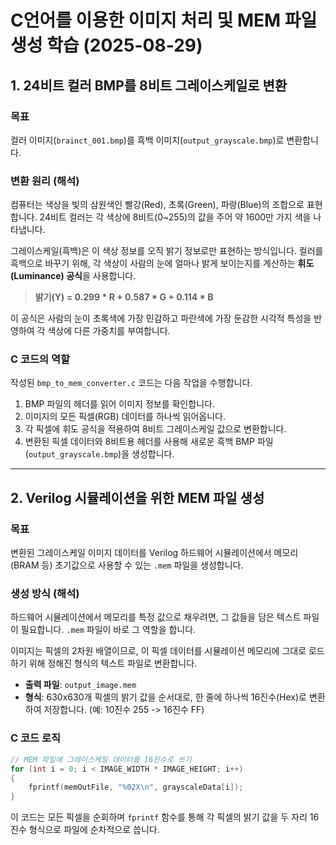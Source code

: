# C언어를 이용한 이미지 처리 및 MEM 파일 생성 학습 (2025-08-29)

## 1. 24비트 컬러 BMP를 8비트 그레이스케일로 변환

### 목표
컬러 이미지(`brainct_001.bmp`)를 흑백 이미지(`output_grayscale.bmp`)로 변환합니다.

### 변환 원리 (해석)
컴퓨터는 색상을 빛의 삼원색인 빨강(Red), 초록(Green), 파랑(Blue)의 조합으로 표현합니다. 24비트 컬러는 각 색상에 8비트(0~255)의 값을 주어 약 1600만 가지 색을 나타냅니다.

그레이스케일(흑백)은 이 색상 정보를 오직 밝기 정보로만 표현하는 방식입니다. 컬러를 흑백으로 바꾸기 위해, 각 색상이 사람의 눈에 얼마나 밝게 보이는지를 계산하는 **휘도(Luminance) 공식**을 사용합니다.

> **밝기(Y) = 0.299 * R + 0.587 * G + 0.114 * B**

이 공식은 사람의 눈이 초록색에 가장 민감하고 파란색에 가장 둔감한 시각적 특성을 반영하여 각 색상에 다른 가중치를 부여합니다.

### C 코드의 역할
작성된 `bmp_to_mem_converter.c` 코드는 다음 작업을 수행합니다.
1.  BMP 파일의 헤더를 읽어 이미지 정보를 확인합니다.
2.  이미지의 모든 픽셀(RGB) 데이터를 하나씩 읽어옵니다.
3.  각 픽셀에 휘도 공식을 적용하여 8비트 그레이스케일 값으로 변환합니다.
4.  변환된 픽셀 데이터와 8비트용 헤더를 사용해 새로운 흑백 BMP 파일(`output_grayscale.bmp`)을 생성합니다.

---

## 2. Verilog 시뮬레이션을 위한 MEM 파일 생성

### 목표
변환된 그레이스케일 이미지 데이터를 Verilog 하드웨어 시뮬레이션에서 메모리(BRAM 등) 초기값으로 사용할 수 있는 `.mem` 파일을 생성합니다.

### 생성 방식 (해석)
하드웨어 시뮬레이션에서 메모리를 특정 값으로 채우려면, 그 값들을 담은 텍스트 파일이 필요합니다. `.mem` 파일이 바로 그 역할을 합니다.

이미지는 픽셀의 2차원 배열이므로, 이 픽셀 데이터를 시뮬레이션 메모리에 그대로 로드하기 위해 정해진 형식의 텍스트 파일로 변환합니다.

-   **출력 파일**: `output_image.mem`
-   **형식**: 630x630개 픽셀의 밝기 값을 순서대로, 한 줄에 하나씩 16진수(Hex)로 변환하여 저장합니다. (예: 10진수 255 -> 16진수 FF)

### C 코드 로직
```c
// MEM 파일에 그레이스케일 데이터를 16진수로 쓰기
for (int i = 0; i < IMAGE_WIDTH * IMAGE_HEIGHT; i++)
{
    fprintf(memOutFile, "%02X\n", grayscaleData[i]);
}
```
이 코드는 모든 픽셀을 순회하며 `fprintf` 함수를 통해 각 픽셀의 밝기 값을 두 자리 16진수 형식으로 파일에 순차적으로 씁니다.
